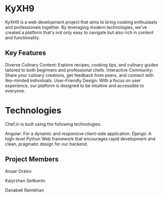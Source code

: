 # KyXH9
KyXH9 is a web development project that aims to bring cooking enthusiasts and professionals together. By leveraging modern technologies, we've created a platform that's not only easy to navigate but also rich in content and functionality.
## Key Features 
Diverse Culinary Content: Explore recipes, cooking tips, and culinary guides tailored to both beginners and professional chefs.
Interactive Community: Share your culinary creations, get feedback from peers, and connect with like-minded individuals.
User-Friendly Design: With a focus on user experience, our platform is designed to be intuitive and accessible to everyone.
# Technologies 
Chef.in is built using the following technologies: 

Angular: For a dynamic and responsive client-side application.
Django: A high-level Python Web framework that encourages rapid development and clean, pragmatic design for our backend.
## Project Members
Anuar Oralov 

Kaiyrzhan Seitkarim

Danabek Raimkhan
